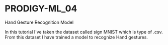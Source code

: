 # PRODIGY-ML_04
Hand Gesture Recognition Model

In this tutorial I've taken the dataset called sign MNIST which is type of .csv.
From this dataset I have trained a model to recognize Hand gestures.
